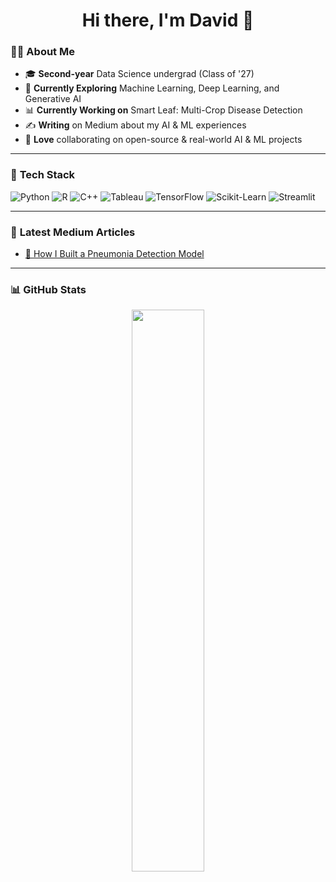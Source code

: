 <h1 align="center">Hi there, I'm David 👋</h1>

### 👨‍💻 **About Me**
- 🎓 **Second-year** Data Science undergrad (Class of '27)
- 🔎 **Currently Exploring** Machine Learning, Deep Learning, and Generative AI
- 📊 **Currently Working on** Smart Leaf: Multi-Crop Disease Detection
- ✍️ **Writing** on Medium about my AI & ML experiences
- 🚀 **Love** collaborating on open-source & real-world AI & ML projects

---

### 🔧 **Tech Stack**

![Python](https://img.shields.io/badge/Python-3776AB?style=for-the-badge&logo=python&logoColor=white)
![R](https://img.shields.io/badge/R-276DC3?style=for-the-badge&logo=r&logoColor=white)
![C++](https://img.shields.io/badge/C++-00599C?style=for-the-badge&logo=c%2B%2B&logoColor=white)
![Tableau](https://img.shields.io/badge/Tableau-E97627?style=for-the-badge&logo=tableau&logoColor=white)
![TensorFlow](https://img.shields.io/badge/TensorFlow-FF6F00?style=for-the-badge&logo=tensorflow&logoColor=white)
![Scikit-Learn](https://img.shields.io/badge/Scikit%20Learn-F7931E?style=for-the-badge&logo=scikit-learn&logoColor=white)
![Streamlit](https://img.shields.io/badge/Streamlit-FF4B4B?style=for-the-badge&logo=streamlit&logoColor=white)

---


### 📢 **Latest Medium Articles**
<!-- BLOG-POST-LIST:START -->
- [🚀 How I Built a Pneumonia Detection Model](https://medium.com/@boulesd21/training-a-cnn-to-detect-pneumonia-heres-what-i-learned-d7ea8994f647)
<!-- BLOG-POST-LIST:END -->

---

### 📊 **GitHub Stats**
<p align="center">
  <img src="https://github-readme-stats.vercel.app/api?username=david-boules&show_icons=true&theme=radical" width="48%" />
</p>
